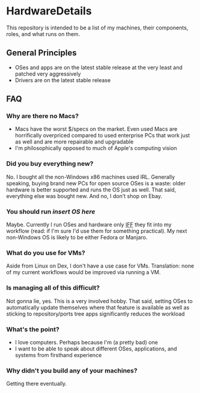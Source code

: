 # HardwareDetails

This repository is intended to be a list of my machines, their components, roles, and what runs on them.

## General Principles

* OSes and apps are on the latest stable release at the very least and patched very aggressively
* Drivers are on the latest stable release

## FAQ

### Why are there no Macs?

* Macs have the worst $/specs on the market. Even used Macs are horrifically overpriced compared to used enterprise PCs that work just as well and are more repairable and upgradable
* I'm philosophically opposed to much of Apple's computing vision

### Did you buy everything new?

No. I bought all the non-Windows x86 machines used IRL. Generally speaking, buying brand new PCs for open source OSes is a waste: older hardware is better supported and runs the OS just as well. That said, everything else was bought new. And no, I don't shop on Ebay.

### You should run *insert OS here*

Maybe. Currently I run OSes and hardware only [IFF](https://en.wikipedia.org/wiki/If_and_only_if) they fit into my workflow (read: if I'm sure I'd use them for something practical). My next non-Windows OS is likely to be either Fedora or Manjaro.

### What do you use for VMs?

Aside from Linux on Dex, I don't have a use case for VMs. Translation: none of my current workflows would be improved via running a VM. 

### Is managing all of this difficult?

Not gonna lie, yes. This is a very involved hobby. That said, setting OSes to automatically update themselves where that feature is available as well as sticking to repository/ports tree apps significantly reduces the workload

### What's the point?

* I love computers. Perhaps because I'm (a pretty bad) one
* I want to be able to speak about different OSes, applications, and systems from firsthand experience

### Why didn't you build any of your machines?

Getting there eventually.
